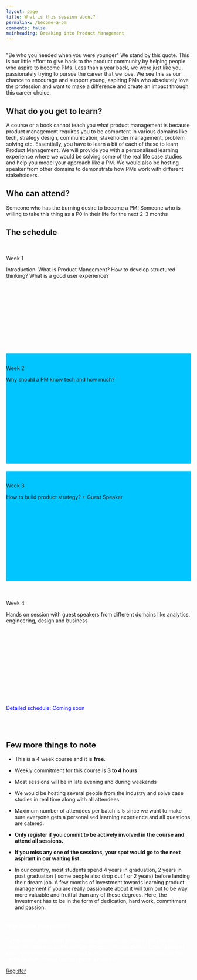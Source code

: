 ```yaml
---
layout: page
title: What is this session about?
permalink: /become-a-pm
comments: false
mainheading: Breaking into Product Management
---
```


<div class="row justify-content-between">
<div class="col-md-8" style="overflow-x:auto">

<p>"Be who you needed when you were younger" We stand by this quote. This is our little effort to give back to the product community by helping people who aspire to become PMs. Less than a year back, we were just like you, passionately trying to pursue the career that we love. We see this as our chance to encourage and support young, aspiring PMs who absolutely love the profession and want to make a difference and create an impact through this career choice. </p>
<div class="section-title">
    <h2><span>What do you get to learn?</span></h2>
</div>
<p>A course or a book cannot teach you what product management is because product management requires you to be competent in various domains like tech, strategy design, communication, stakeholder management, problem solving etc. Essentially, you have to learn a bit of each of these to learn Product Management. We will provide you with a personalised learning experience where we would be solving some of the real life case studies and help you model your approach like a PM. We would also be hosting speaker from other domains to demonstrate how PMs work with different stakeholders.</p>
<div class="section-title">
    <h2><span>Who can attend?</span></h2>
</div>

<p>Someone who has the burning desire to become a PM! Someone who is willing to take this thing as a P0 in their life for the next 2-3 months</p>
<div class="section-title">
    <h2><span>The schedule</span></h2>
</div>
<div class="row1">
<div class="column1">
 <div class="card1" style="height:300px;">
   <br>
    <p class="card__name">Week 1</p>
    


<div class="descr">
        Introduction.
        What is Product Mangement?
        How to develop structured thinking? What is a good user experience?
</div>

   


    

</div>
</div>
<div class="column1">
 <div class="card1"  style="height:300px;background-color:#00c5ff;">
 <br>
    <p class="card__name">Week 2</p>
  



<div class="descr">
        Why should a PM know tech and how much?


</div>
      

   
   

  
  

</div>
</div>
</div>

<div class="row1">
<div class="column1" style="margin-top:20px;">
 <div class="card1" style="height:300px; background-color:#00c5ff;">
   <br>
    <p class="card__name">Week 3</p>
    



<div class="descr">
        How to build product strategy? + Guest Speaker
        
</div>

   


    

</div>
</div>
<div class="column1" style="margin-top:20px;">
 <div class="card1"  style="height:300px;">
 <br>
    <p class="card__name">Week 4</p>
  



<div class="descr">
        Hands on session with guest speakers from different domains like analytics, engineering, design and business
        <br>
<br>

</div>
       

</div>
</div>
<br>
<text style="color:blue;">Detailed schedule: Coming soon</text>
</div>


 <div class="section-title">
 <br>
 <p style="height:20px;" ></p>
    <h2><span>Few more things to note</span></h2>
</div>

<ul id="77a6ba33-fa15-4e48-98c2-1dd0d781f85b" class="bulleted-list"><li>This is a 4 week course and it is <strong>free</strong>.</li></ul><ul id="f1fea5ce-b482-44d1-91a9-5da34cbaa68e" class="bulleted-list"><li>Weekly commitment for this course is <strong>3 to 4 hours</strong></li></ul><ul id="0346cb00-9c16-471a-9a0d-2580fe5b63ad" class="bulleted-list"><li>Most sessions will be in late evening and during weekends</li></ul><ul id="5db986d6-ce6e-4a83-9731-305844577608" class="bulleted-list"><li>We would be hosting several people from the industry and solve case studies in real time along with all attendees.</li></ul><ul id="d9988cba-ce01-4e88-8042-8f252bb50312" class="bulleted-list"><li>Maximum number of attendees per batch is 5 since we want to make sure everyone gets a personalised learning experience and all questions are catered. </li></ul><ul id="839ff566-213d-4532-a7e2-c5b854aa10b3" class="bulleted-list"><li><strong>Only register if you commit to be actively involved in the course and attend all sessions.</strong></li></ul><ul id="c93545e9-bfbe-4e53-897e-450a327d8733" class="bulleted-list"><li><strong>If you miss any one of the sessions, your spot would go to the next aspirant in our waiting list.</strong></li></ul><ul id="d448d4f2-f0bd-49a2-8687-5ca9609a4ebc" class="bulleted-list"><li>In our country, most students spend 4 years in graduation, 2 years in post graduation ( some people also drop out 1 or 2 years) before landing their dream job.  A few months of investment towards learning product management if you are really passionate about it will turn out to be way more valuable and fruitful than any of these degrees. Here, the investment has to be in the form of dedication, hard work, commitment and passion. </li></ul>
</div>

<div class="col-md-4">

<div class="sticky-top sticky-top-80">
<div class="black-card"> 
<h5 style="color:white;">Why should you register?</h5>

<p style="color:white;">Get to know about what product management looks like in real life with hands on sessions. Learn through practice and not theory. Come along to solve some real case studies and learn PM by understanding each of the verticals that product management is made of.</p>

<a target="_blank" href="https://forms.gle/UNkA11nPxBFdQBbRA" class="btn subs">Register</a>
</div>
</div>
</div>


